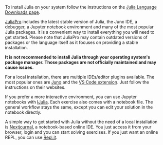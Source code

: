 To install Julia on your system follow the instructions on the [Julia Language Downloads page](https://julialang.org/downloads/).

[JuliaPro](https://juliacomputing.com/products/juliapro.html) includes the latest stable version of Julia, the Juno IDE, a debugger, a Jupyter notebook environment and many of the most popular Julia packages. It is a convenient way to install everything you will need to get started. Please note that JuliaPro may contain outdated versions of packages or the language itself as it focuses on providing a stable installation.

**It is not recommended to install Julia through your operating system's package manager. Those packages are not officially maintained and may cause issues.**

For a local installation, there are multiple IDEs/editor plugins available. The most popular ones are [Juno](http://junolab.org/) and the [VS Code extension](https://github.com/JuliaEditorSupport/julia-vscode). Just follow the instructions on their websites.

If you prefer a more interactive environment, you can use Jupyter notebooks with [IJulia](https://github.com/JuliaLang/IJulia.jl). Each exercise also comes with a notebook file. The general workflow stays the same, except you can edit your solution in the notebook directly.

A simple way to get started with Julia without the need of a local installation is [Nextjournal](https://nextjournal.com/), a notebook-based online IDE. You just access it from your browser, login and you can start solving exercises. If you just want an online REPL, you can use [Repl.it](https://repl.it/languages/julia).
